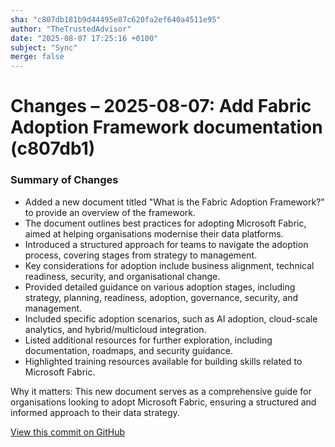 ```yaml
---
sha: "c807db181b9d44495e87c620fa2ef640a4511e95"
author: "TheTrustedAdvisor"
date: "2025-08-07 17:25:16 +0100"
subject: "Sync"
merge: false
---
```


# Changes – 2025-08-07: Add Fabric Adoption Framework documentation (c807db1)

### Summary of Changes

- Added a new document titled "What is the Fabric Adoption Framework?" to provide an overview of the framework.
- The document outlines best practices for adopting Microsoft Fabric, aimed at helping organisations modernise their data platforms.
- Introduced a structured approach for teams to navigate the adoption process, covering stages from strategy to management.
- Key considerations for adoption include business alignment, technical readiness, security, and organisational change.
- Provided detailed guidance on various adoption stages, including strategy, planning, readiness, adoption, governance, security, and management.
- Included specific adoption scenarios, such as AI adoption, cloud-scale analytics, and hybrid/multicloud integration.
- Listed additional resources for further exploration, including documentation, roadmaps, and security guidance.
- Highlighted training resources available for building skills related to Microsoft Fabric.

Why it matters: This new document serves as a comprehensive guide for organisations looking to adopt Microsoft Fabric, ensuring a structured and informed approach to their data strategy.

[View this commit on GitHub](https://github.com/TheTrustedAdvisor/FabricAdoptionFramework/commit/c807db181b9d44495e87c620fa2ef640a4511e95)

